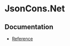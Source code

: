 # JsonCons.Net

## Documentation

- [Reference](https://danielaparker.github.io/JsonCons.Net/ref/toc.html)

